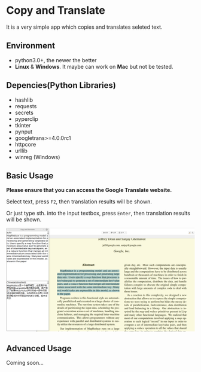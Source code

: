 # Copy and Translate

It is a very simple app which copies and translates seleted text.

## Environment

* python3.0+, the newer the better
* **Linux** & **Windows**. It maybe can work on **Mac** but not be tested.

## Depencies(Python Libraries)

* hashlib
* requests
* secrets
* pyperclip
* tkinter
* pynput
* googletrans>=4.0.0rc1
* httpcore
* urllib
* winreg (Windows)

## Basic Usage

**Please ensure that you can access the Google Translate website.**

Select text, press `F2`, then translation results will be shown.

Or just type sth. into the input textbox, press `Enter`, then translation results will be shown.

![example.png](./img/example.png)

## Advanced Usage

Coming soon...
